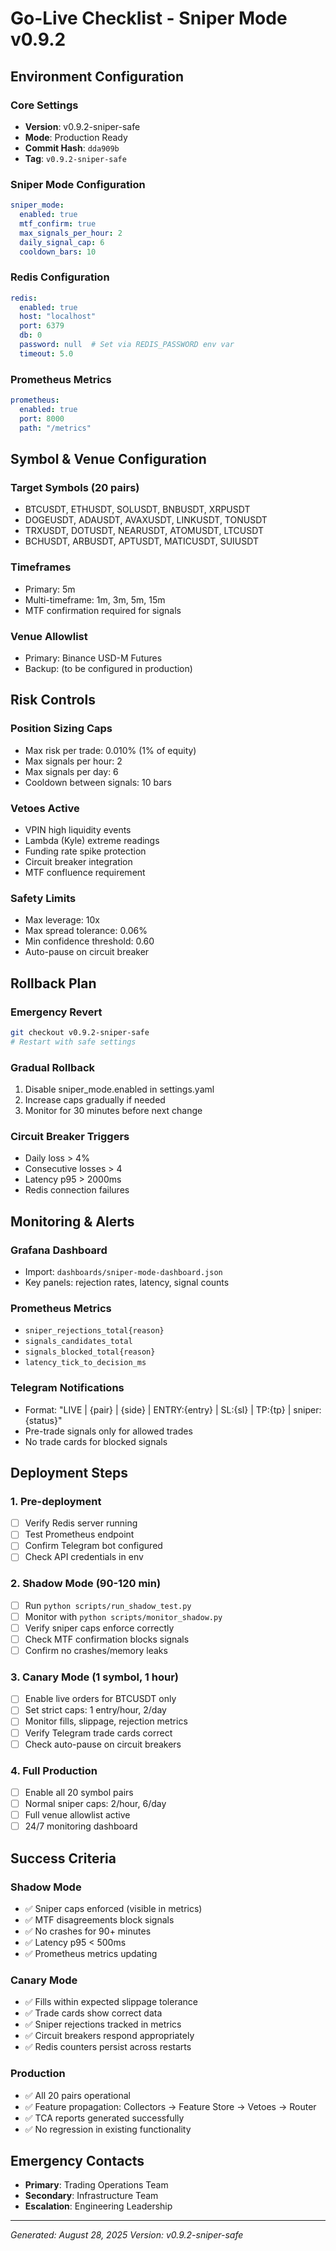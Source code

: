 # Go-Live Checklist - Sniper Mode v0.9.2

## Environment Configuration

### Core Settings
- **Version**: v0.9.2-sniper-safe
- **Mode**: Production Ready
- **Commit Hash**: `dda909b`
- **Tag**: `v0.9.2-sniper-safe`

### Sniper Mode Configuration
```yaml
sniper_mode:
  enabled: true
  mtf_confirm: true
  max_signals_per_hour: 2
  daily_signal_cap: 6
  cooldown_bars: 10
```

### Redis Configuration
```yaml
redis:
  enabled: true
  host: "localhost"
  port: 6379
  db: 0
  password: null  # Set via REDIS_PASSWORD env var
  timeout: 5.0
```

### Prometheus Metrics
```yaml
prometheus:
  enabled: true
  port: 8000
  path: "/metrics"
```

## Symbol & Venue Configuration

### Target Symbols (20 pairs)
- BTCUSDT, ETHUSDT, SOLUSDT, BNBUSDT, XRPUSDT
- DOGEUSDT, ADAUSDT, AVAXUSDT, LINKUSDT, TONUSDT  
- TRXUSDT, DOTUSDT, NEARUSDT, ATOMUSDT, LTCUSDT
- BCHUSDT, ARBUSDT, APTUSDT, MATICUSDT, SUIUSDT

### Timeframes
- Primary: 5m
- Multi-timeframe: 1m, 3m, 5m, 15m
- MTF confirmation required for signals

### Venue Allowlist
- Primary: Binance USD-M Futures
- Backup: (to be configured in production)

## Risk Controls

### Position Sizing Caps
- Max risk per trade: 0.010% (1% of equity)
- Max signals per hour: 2
- Max signals per day: 6
- Cooldown between signals: 10 bars

### Vetoes Active
- VPIN high liquidity events
- Lambda (Kyle) extreme readings  
- Funding rate spike protection
- Circuit breaker integration
- MTF confluence requirement

### Safety Limits
- Max leverage: 10x
- Max spread tolerance: 0.06%
- Min confidence threshold: 0.60
- Auto-pause on circuit breaker

## Rollback Plan

### Emergency Revert
```bash
git checkout v0.9.2-sniper-safe
# Restart with safe settings
```

### Gradual Rollback
1. Disable sniper_mode.enabled in settings.yaml
2. Increase caps gradually if needed  
3. Monitor for 30 minutes before next change

### Circuit Breaker Triggers
- Daily loss > 4%
- Consecutive losses > 4
- Latency p95 > 2000ms
- Redis connection failures

## Monitoring & Alerts

### Grafana Dashboard
- Import: `dashboards/sniper-mode-dashboard.json`
- Key panels: rejection rates, latency, signal counts

### Prometheus Metrics
- `sniper_rejections_total{reason}`
- `signals_candidates_total`  
- `signals_blocked_total{reason}`
- `latency_tick_to_decision_ms`

### Telegram Notifications
- Format: "LIVE | {pair} | {side} | ENTRY:{entry} | SL:{sl} | TP:{tp} | sniper:{status}"
- Pre-trade signals only for allowed trades
- No trade cards for blocked signals

## Deployment Steps

### 1. Pre-deployment
- [ ] Verify Redis server running
- [ ] Test Prometheus endpoint
- [ ] Confirm Telegram bot configured
- [ ] Check API credentials in env

### 2. Shadow Mode (90-120 min)
- [ ] Run `python scripts/run_shadow_test.py`
- [ ] Monitor with `python scripts/monitor_shadow.py`
- [ ] Verify sniper caps enforce correctly
- [ ] Check MTF confirmation blocks signals
- [ ] Confirm no crashes/memory leaks

### 3. Canary Mode (1 symbol, 1 hour)
- [ ] Enable live orders for BTCUSDT only
- [ ] Set strict caps: 1 entry/hour, 2/day
- [ ] Monitor fills, slippage, rejection metrics
- [ ] Verify Telegram trade cards correct
- [ ] Check auto-pause on circuit breakers

### 4. Full Production
- [ ] Enable all 20 symbol pairs
- [ ] Normal sniper caps: 2/hour, 6/day
- [ ] Full venue allowlist active
- [ ] 24/7 monitoring dashboard

## Success Criteria

### Shadow Mode
- ✅ Sniper caps enforced (visible in metrics)
- ✅ MTF disagreements block signals  
- ✅ No crashes for 90+ minutes
- ✅ Latency p95 < 500ms
- ✅ Prometheus metrics updating

### Canary Mode  
- ✅ Fills within expected slippage tolerance
- ✅ Trade cards show correct data
- ✅ Sniper rejections tracked in metrics
- ✅ Circuit breakers respond appropriately
- ✅ Redis counters persist across restarts

### Production
- ✅ All 20 pairs operational
- ✅ Feature propagation: Collectors → Feature Store → Vetoes → Router
- ✅ TCA reports generated successfully
- ✅ No regression in existing functionality

## Emergency Contacts

- **Primary**: Trading Operations Team
- **Secondary**: Infrastructure Team  
- **Escalation**: Engineering Leadership

---
*Generated: August 28, 2025*
*Version: v0.9.2-sniper-safe*
